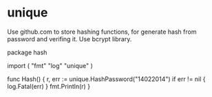 # unique

Use github.com to store hashing functions, for generate hash from password and verifing it. Use bcrypt library. 



package hash

import (
	"fmt"
	"log"
	"unique"
)

func Hash() {
	r, err := unique.HashPassword("14022014")
	if err != nil {
		log.Fatal(err)
	}
	fmt.Println(r)
}
